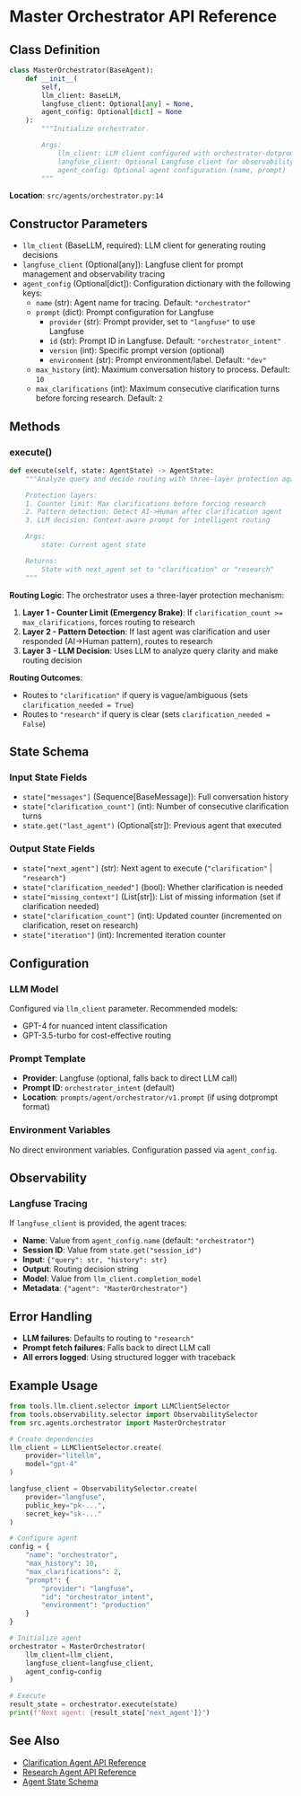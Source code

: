 # Master Orchestrator API Reference

## Class Definition

```python
class MasterOrchestrator(BaseAgent):
    def __init__(
        self,
        llm_client: BaseLLM,
        langfuse_client: Optional[any] = None,
        agent_config: Optional[dict] = None
    ):
        """Initialize orchestrator.

        Args:
            llm_client: LLM client configured with orchestrator-dotprompt model
            langfuse_client: Optional Langfuse client for observability
            agent_config: Optional agent configuration (name, prompt)
        """
```

**Location**: `src/agents/orchestrator.py:14`

## Constructor Parameters

- `llm_client` (BaseLLM, required): LLM client for generating routing decisions
- `langfuse_client` (Optional[any]): Langfuse client for prompt management and observability tracing
- `agent_config` (Optional[dict]): Configuration dictionary with the following keys:
  - `name` (str): Agent name for tracing. Default: `"orchestrator"`
  - `prompt` (dict): Prompt configuration for Langfuse
    - `provider` (str): Prompt provider, set to `"langfuse"` to use Langfuse
    - `id` (str): Prompt ID in Langfuse. Default: `"orchestrator_intent"`
    - `version` (int): Specific prompt version (optional)
    - `environment` (str): Prompt environment/label. Default: `"dev"`
  - `max_history` (int): Maximum conversation history to process. Default: `10`
  - `max_clarifications` (int): Maximum consecutive clarification turns before forcing research. Default: `2`

## Methods

### execute()

```python
def execute(self, state: AgentState) -> AgentState:
    """Analyze query and decide routing with three-layer protection against clarification loops.

    Protection layers:
    1. Counter limit: Max clarifications before forcing research
    2. Pattern detection: Detect AI->Human after clarification agent
    3. LLM decision: Context-aware prompt for intelligent routing

    Args:
        state: Current agent state

    Returns:
        State with next_agent set to "clarification" or "research"
    """
```

**Routing Logic**: The orchestrator uses a three-layer protection mechanism:

1. **Layer 1 - Counter Limit (Emergency Brake)**: If `clarification_count >= max_clarifications`, forces routing to research
2. **Layer 2 - Pattern Detection**: If last agent was clarification and user responded (AI→Human pattern), routes to research
3. **Layer 3 - LLM Decision**: Uses LLM to analyze query clarity and make routing decision

**Routing Outcomes**:
- Routes to `"clarification"` if query is vague/ambiguous (sets `clarification_needed = True`)
- Routes to `"research"` if query is clear (sets `clarification_needed = False`)

## State Schema

### Input State Fields

- `state["messages"]` (Sequence[BaseMessage]): Full conversation history
- `state["clarification_count"]` (int): Number of consecutive clarification turns
- `state.get("last_agent")` (Optional[str]): Previous agent that executed

### Output State Fields

- `state["next_agent"]` (str): Next agent to execute (`"clarification"` | `"research"`)
- `state["clarification_needed"]` (bool): Whether clarification is needed
- `state["missing_context"]` (List[str]): List of missing information (set if clarification needed)
- `state["clarification_count"]` (int): Updated counter (incremented on clarification, reset on research)
- `state["iteration"]` (int): Incremented iteration counter

## Configuration

### LLM Model
Configured via `llm_client` parameter. Recommended models:
- GPT-4 for nuanced intent classification
- GPT-3.5-turbo for cost-effective routing

### Prompt Template
- **Provider**: Langfuse (optional, falls back to direct LLM call)
- **Prompt ID**: `orchestrator_intent` (default)
- **Location**: `prompts/agent/orchestrator/v1.prompt` (if using dotprompt format)

### Environment Variables
No direct environment variables. Configuration passed via `agent_config`.

## Observability

### Langfuse Tracing
If `langfuse_client` is provided, the agent traces:
- **Name**: Value from `agent_config.name` (default: `"orchestrator"`)
- **Session ID**: Value from `state.get("session_id")`
- **Input**: `{"query": str, "history": str}`
- **Output**: Routing decision string
- **Model**: Value from `llm_client.completion_model`
- **Metadata**: `{"agent": "MasterOrchestrator"}`

## Error Handling

- **LLM failures**: Defaults to routing to `"research"`
- **Prompt fetch failures**: Falls back to direct LLM call
- **All errors logged**: Using structured logger with traceback

## Example Usage

```python
from tools.llm.client.selector import LLMClientSelector
from tools.observability.selector import ObservabilitySelector
from src.agents.orchestrator import MasterOrchestrator

# Create dependencies
llm_client = LLMClientSelector.create(
    provider="litellm",
    model="gpt-4"
)

langfuse_client = ObservabilitySelector.create(
    provider="langfuse",
    public_key="pk-...",
    secret_key="sk-..."
)

# Configure agent
config = {
    "name": "orchestrator",
    "max_history": 10,
    "max_clarifications": 2,
    "prompt": {
        "provider": "langfuse",
        "id": "orchestrator_intent",
        "environment": "production"
    }
}

# Initialize agent
orchestrator = MasterOrchestrator(
    llm_client=llm_client,
    langfuse_client=langfuse_client,
    agent_config=config
)

# Execute
result_state = orchestrator.execute(state)
print(f"Next agent: {result_state['next_agent']}")
```

## See Also

- [Clarification Agent API Reference](../clarification/api-reference.md)
- [Research Agent API Reference](../research/api-reference.md)
- [Agent State Schema](../../architecture/multi-agent-orchestration.md#state-schema)

